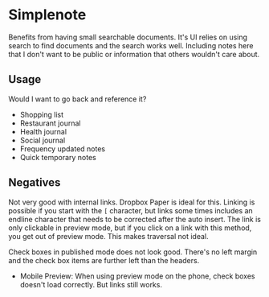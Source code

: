 # Simplenote

Benefits from having small searchable documents. It's UI relies on using search to find documents and the search works well. Including notes here that I don't want to be public or information that others wouldn't care about.

## Usage

Would I want to go back and reference it?

* Shopping list
* Restaurant journal
* Health journal
* Social journal
* Frequency updated notes
* Quick temporary notes

## Negatives

Not very good with internal links. Dropbox Paper is ideal for this. Linking is possible if you start with the `[` character, but links some times includes an endline character that needs to be corrected after the auto insert. The link is only clickable in preview mode, but if you click on a link with this method, you get out of preview mode. This makes traversal not ideal.

Check boxes in published mode does not look good. There's no left margin and the check box items are further left than the headers.

* Mobile Preview: When using preview mode on the phone, check boxes doesn't load correctly. But links still works.

